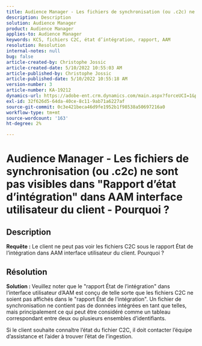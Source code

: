 ```yaml
---
title: Audience Manager - Les fichiers de synchronisation (ou .c2c) ne sont pas visibles dans "Rapport d’état d’intégration" dans AAM interface utilisateur du client - Pourquoi ?
description: Description
solution: Audience Manager
product: Audience Manager
applies-to: Audience Manager
keywords: KCS, fichiers C2C, état d’intégration, rapport, AAM
resolution: Resolution
internal-notes: null
bug: false
article-created-by: Christophe Jossic
article-created-date: 5/10/2022 10:55:03 AM
article-published-by: Christophe Jossic
article-published-date: 5/10/2022 10:55:18 AM
version-number: 3
article-number: KA-19212
dynamics-url: https://adobe-ent.crm.dynamics.com/main.aspx?forceUCI=1&pagetype=entityrecord&etn=knowledgearticle&id=988a5ca3-4fd0-ec11-a7b5-00224809c101
exl-id: 32f626d5-64da-40ce-8c11-9ab71a6227af
source-git-commit: 0c3e421beca46d9fe1952b1f98538a50697216a0
workflow-type: tm+mt
source-wordcount: '163'
ht-degree: 2%

---
```


# Audience Manager - Les fichiers de synchronisation (ou .c2c) ne sont pas visibles dans &quot;Rapport d’état d’intégration&quot; dans AAM interface utilisateur du client - Pourquoi ?

## Description

<b>Requête :</b> Le client ne peut pas voir les fichiers C2C sous le rapport État de l’intégration dans AAM interface utilisateur du client. Pourquoi ?

## Résolution


<b>Solution : </b>Veuillez noter que le &quot;rapport État de l’intégration&quot; dans l’interface utilisateur d’AAM est conçu de telle sorte que les fichiers C2C ne soient pas affichés dans le &quot;rapport État de l’intégration&quot;. Un fichier de synchronisation ne contient pas de données intégrées en tant que telles, mais principalement ce qui peut être considéré comme un tableau correspondant entre deux ou plusieurs ensembles d’identifiants.

Si le client souhaite connaître l’état du fichier C2C, il doit contacter l’équipe d’assistance et l’aider à trouver l’état de l’ingestion.
